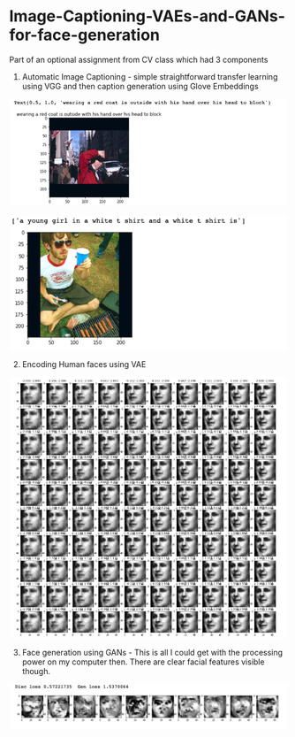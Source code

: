 # Image-Captioning-VAEs-and-GANs-for-face-generation
Part of an optional assignment from CV class which had 3 components
1. Automatic Image Captioning - simple straightforward transfer learning using VGG and then caption generation using Glove Embeddings

![alt text](https://github.com/emiljoswin/Image-Captioning-VAEs-and-GANs-for-face-generation/blob/master/sample1.png)

![alt text](https://github.com/emiljoswin/Image-Captioning-VAEs-and-GANs-for-face-generation/blob/master/sample2.png)

2. Encoding Human faces using VAE

![alt text](https://github.com/emiljoswin/Image-Captioning-VAEs-and-GANs-for-face-generation/blob/master/sample3.png)

3. Face generation using GANs - This is all I could get with the processing power on my computer then. There are clear
facial features visible though.

![alt text](https://github.com/emiljoswin/Image-Captioning-VAEs-and-GANs-for-face-generation/blob/master/sample4.png)



